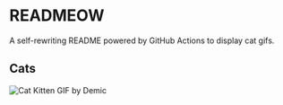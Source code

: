 # READMEOW

A self-rewriting README powered by GitHub Actions to display cat gifs.

## Cats

![Cat Kitten GIF by Demic](https://media4.giphy.com/media/3oriO0OEd9QIDdllqo/200.gif?cid=9acd02dae37iswfy00j6kon8m12kjmc95i96telup9ivkmpm&ep=v1_gifs_search&rid=200.gif&ct=g)
